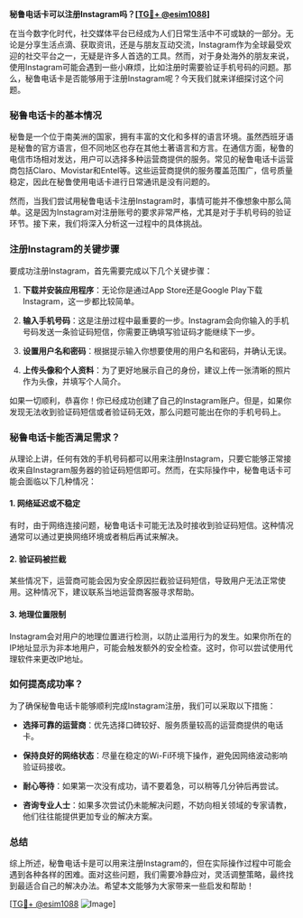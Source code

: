 **秘鲁电话卡可以注册Instagram吗？[[TG💪+ @esim1088](https://t.me/s/esim1088)]**

在当今数字化时代，社交媒体平台已经成为人们日常生活中不可或缺的一部分。无论是分享生活点滴、获取资讯，还是与朋友互动交流，Instagram作为全球最受欢迎的社交平台之一，无疑是许多人首选的工具。然而，对于身处海外的朋友来说，使用Instagram可能会遇到一些小麻烦，比如注册时需要验证手机号码的问题。那么，秘鲁电话卡是否能够用于注册Instagram呢？今天我们就来详细探讨这个问题。

### 秘鲁电话卡的基本情况

秘鲁是一个位于南美洲的国家，拥有丰富的文化和多样的语言环境。虽然西班牙语是秘鲁的官方语言，但不同地区也存在其他土著语言和方言。在通信方面，秘鲁的电信市场相对发达，用户可以选择多种运营商提供的服务。常见的秘鲁电话卡运营商包括Claro、Movistar和Entel等。这些运营商提供的服务覆盖范围广，信号质量稳定，因此在秘鲁使用电话卡进行日常通讯是没有问题的。

然而，当我们尝试用秘鲁电话卡注册Instagram时，事情可能并不像想象中那么简单。这是因为Instagram对注册账号的要求非常严格，尤其是对于手机号码的验证环节。接下来，我们将深入分析这一过程中的具体挑战。

### 注册Instagram的关键步骤

要成功注册Instagram，首先需要完成以下几个关键步骤：

1. **下载并安装应用程序**：无论你是通过App Store还是Google Play下载Instagram，这一步都比较简单。
   
2. **输入手机号码**：这是注册过程中最重要的一步。Instagram会向你输入的手机号码发送一条验证码短信，你需要正确填写验证码才能继续下一步。

3. **设置用户名和密码**：根据提示输入你想要使用的用户名和密码，并确认无误。

4. **上传头像和个人资料**：为了更好地展示自己的身份，建议上传一张清晰的照片作为头像，并填写个人简介。

如果一切顺利，恭喜你！你已经成功创建了自己的Instagram账户。但是，如果你发现无法收到验证码短信或者验证码无效，那么问题可能出在你的手机号码上。

### 秘鲁电话卡能否满足需求？

从理论上讲，任何有效的手机号码都可以用来注册Instagram，只要它能够正常接收来自Instagram服务器的验证码短信即可。然而，在实际操作中，秘鲁电话卡可能会面临以下几种情况：

#### 1. 网络延迟或不稳定
有时，由于网络连接问题，秘鲁电话卡可能无法及时接收到验证码短信。这种情况通常可以通过更换网络环境或者稍后再试来解决。

#### 2. 验证码被拦截
某些情况下，运营商可能会因为安全原因拦截验证码短信，导致用户无法正常使用。这种情况下，建议联系当地运营商客服寻求帮助。

#### 3. 地理位置限制
Instagram会对用户的地理位置进行检测，以防止滥用行为的发生。如果你所在的IP地址显示为非本地用户，可能会触发额外的安全检查。这时，你可以尝试使用代理软件来更改IP地址。

### 如何提高成功率？

为了确保秘鲁电话卡能够顺利完成Instagram注册，我们可以采取以下措施：

- **选择可靠的运营商**：优先选择口碑较好、服务质量较高的运营商提供的电话卡。
  
- **保持良好的网络状态**：尽量在稳定的Wi-Fi环境下操作，避免因网络波动影响验证码接收。

- **耐心等待**：如果第一次没有成功，请不要着急，可以稍等几分钟后再尝试。

- **咨询专业人士**：如果多次尝试仍未能解决问题，不妨向相关领域的专家请教，他们往往能提供更加专业的解决方案。

### 总结

综上所述，秘鲁电话卡是可以用来注册Instagram的，但在实际操作过程中可能会遇到各种各样的困难。面对这些问题，我们需要冷静应对，灵活调整策略，最终找到最适合自己的解决办法。希望本文能够为大家带来一些启发和帮助！

[[TG💪+ @esim1088](https://t.me/s/esim1088) ![Image](https://i.postimg.cc/4NQfJmqS/Snipaste-2025-05-13-00-14-12.png)]